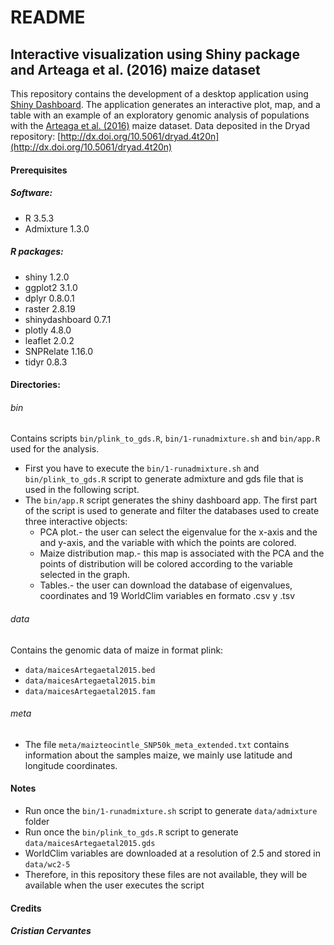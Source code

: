 # README

## Interactive visualization using Shiny package and Arteaga et al. (2016) maize dataset

This repository contains the development of a desktop application using [Shiny Dashboard](https://rstudio.github.io/shinydashboard/). The application generates an interactive plot, map, and a table with an example of an exploratory genomic analysis of populations with the [Arteaga et al. (2016)](https://www.sciencedirect.com/science/article/pii/S2213596015300714?via%3Dihub) maize dataset. Data deposited in the Dryad repository: [http://dx.doi.org/10.5061/dryad.4t20n](http://dx.doi.org/10.5061/dryad.4t20n)

#### Prerequisites
##### Software:
- R 3.5.3
- Admixture 1.3.0

##### R packages:
- shiny 1.2.0
- ggplot2 3.1.0
- dplyr 0.8.0.1
- raster 2.8.19
- shinydashboard 0.7.1
- plotly 4.8.0
- leaflet 2.0.2
- SNPRelate 1.16.0
- tidyr 0.8.3

#### Directories:
###### bin
Contains scripts `bin/plink_to_gds.R`, `bin/1-runadmixture.sh` and `bin/app.R` used for the analysis.
- First you have to execute the `bin/1-runadmixture.sh` and `bin/plink_to_gds.R` script to generate admixture and gds file that is used in the following script.
- The `bin/app.R` script generates the shiny dashboard app. The first part of the script is used to generate and filter the databases used to create three interactive objects:
   * PCA plot.- the user can select the eigenvalue for the x-axis and the and y-axis, and the variable with which the points are colored.
   * Maize distribution map.- this map is associated with the PCA and the points of distribution will be colored according to the variable selected in the graph.   
   * Tables.- the user can download the database of eigenvalues, coordinates and 19 WorldClim variables en formato .csv y .tsv

###### data
Contains the genomic data of maize in format plink:
 - `data/maicesArtegaetal2015.bed`
 - `data/maicesArtegaetal2015.bim`
 - `data/maicesArtegaetal2015.fam`

###### meta
- The file `meta/maizteocintle_SNP50k_meta_extended.txt` contains information about the samples maize, we mainly use latitude and longitude coordinates.

#### Notes
- Run once the `bin/1-runadmixture.sh` script to generate `data/admixture` folder
- Run once the `bin/plink_to_gds.R` script to generate `data/maicesArtegaetal2015.gds`
- WorldClim variables are downloaded at a resolution of 2.5 and stored in `data/wc2-5`
- Therefore, in this repository these files are not available, they will be available when the user executes the script


#### Credits
##### Cristian Cervantes
